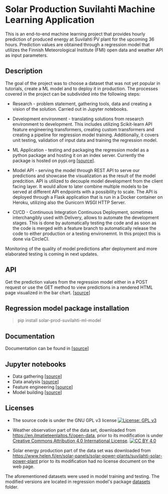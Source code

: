 # Solar Production Suvilahti Machine Learning Application

This is an end-to-end machine learning project that provides hourly prediction of produced energy at Suvilahti PV plant for the upcoming 36 hours. Prediction values are obtained through a regression model that utilizes the Finnish Meteorological Institute (FMI) open data and weather API as input parameters.

## Description

The goal of the project was to choose a dataset that was not yet popular in tutorials, create a ML model and to deploy it in production. The processes covered in the project can be subdivided into the following steps:

- Research - problem statement, gathering tools, data and creating a vision of the solution. Carried out in Jupyter notebooks.
- Development environment - translating solutions from research environment to development. This includes utilizing Scikit-learn API feature engineering transformers, creating custom transformers and creating a pipeline for regression model training. Additionally, it covers unit testing, validation of input data and training the regression model.

- ML Application - testing and packaging the regression model as a python package and hosting it on an index server. Currently the package is hosted on pypi.org [[source](https://pypi.org/project/solar-prod-suvilahti-ml-model/)].
- Model API - serving the model through REST API to serve our predictions and showcase the visualization as the result of the model predcition. API is utilized to decouple model development from the client facing layer. It would allow to later combine multiple models to be served at different API endpoints with a possibility to scale. The API is deployed through a Flask application that is run in a Docker container on Heroku, utilizing also the Gunicorn WSGI HTTP Server.
- CI/CD - Continuous Integration Continuous Deployment, sometimes interchangibly used with Delivery, allows to automate the development stages. This is done by automatically testing the code and as soon as the code is merged with a feature branch to automatically release the code to either production or a testing environemnt. In this project this is done via CircleCI.


 Monitoring of the quality of model predictions after deployment and more elaborated testing is coming in next updates.

## API

Get the prediction values from the regression model either in a POST request or use the GET method to view predictions in a rendered HTML page visualized in the bar chart. [[source](https://github.com/screwdriver66/solar_prod_suvilahti/blob/master/documentation/api.md)]

## Regression model package installation

> pip install solar-prod-suvilahti-ml-model

## Documentation

Documentation can be found in [[source](https://github.com/screwdriver66/solar_prod_suvilahti/tree/master/documentation)]

## Jupyter notebooks

- Data gathering [[source]()]
- Data analysis [[source]()]
- Feature engineering [[source]()]
- Model building [[source]()]

## Licenses

- The source code is under the GNU GPL v3 license [![License: GPL v3](https://img.shields.io/badge/License-GPLv3-blue.svg)](https://www.gnu.org/licenses/gpl-3.0)

- Weather observation part of the data set, downloaded from https://en.ilmatieteenlaitos.fi/open-data, prior to its modification is under [Creative Commons Attribution 4.0 International
License][cc-by]. [![CC BY 4.0][cc-by-shield]][cc-by]

- Solar energy production part of the data set was downloaded from https://www.helen.fi/en/solar-panels/solar-power-plants/suvilahti-solar-power-plant prior to its modification had no license document on the web page.

The aforementioned datasets were used in model training and testing. The modified versions are located in regression model's package [datasets](/packages/regression_model/regression_model/datasets/) folder.



[cc-by]: http://creativecommons.org/licenses/by/4.0/
[cc-by-shield]: https://img.shields.io/badge/License-CC%20BY%204.0-lightgrey.svg
